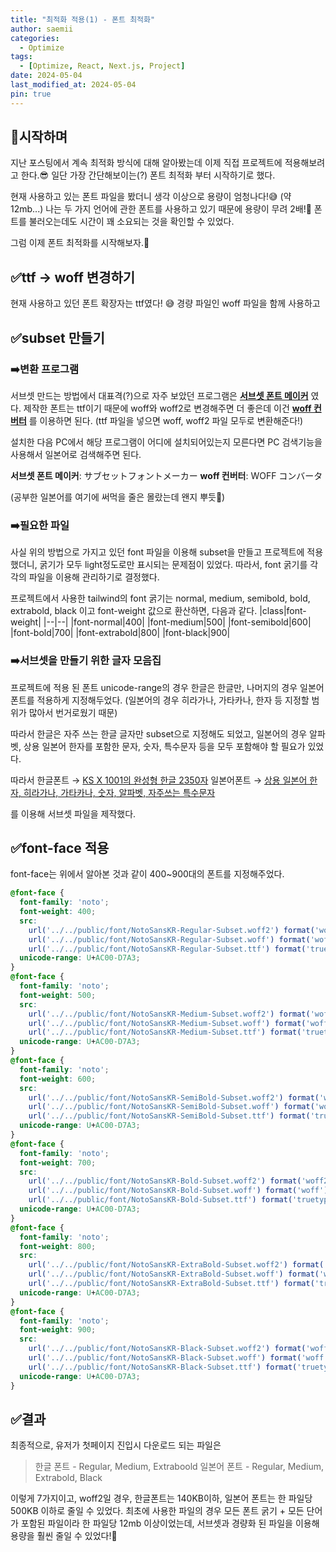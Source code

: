 ```yaml
---
title: "최적화 적용(1) - 폰트 최적화"
author: saemii
categories:
  - Optimize
tags:
  - [Optimize, React, Next.js, Project]
date: 2024-05-04
last_modified_at: 2024-05-04
pin: true
---
```


## 📌시작하며

지난 포스팅에서 계속 최적화 방식에 대해 알아봤는데 이제 직접 프로젝트에 적용해보려고 한다.😎 일단 가장 간단해보이는(?) 폰트 최적화 부터 시작하기로 했다.

현재 사용하고 있는 폰트 파일을 봤더니 생각 이상으로 용량이 엄청나다!😅 (약 12mb...) 나는 두 가지 언어에 관한 폰트를 사용하고 있기 때문에 용량이 무려 2배!🥲 폰트를 불러오는데도 시간이 꽤 소요되는 것을 확인할 수 있었다.

그럼 이제 폰트 최적화를 시작해보자.🥳

## ✅ttf -> woff 변경하기

현재 사용하고 있던 폰트 확장자는 ttf였다! 😅 경량 파일인 woff 파일을 함께 사용하고

## ✅subset 만들기

### ➡️변환 프로그램

서브셋 만드는 방법에서 대표격(?)으로 자주 보았던 프로그램은
**[서브셋 폰트 메이커](https://opentype.jp/subsetfontmk.htm)** 였다.
제작한 폰트는 ttf이기 때문에 woff와 woff2로 변경해주면 더 좋은데 이건
**[woff 컨버터](https://opentype.jp/woffconv.htm)** 를 이용하면 된다. (ttf 파일을 넣으면 woff, woff2 파일 모두로 변환해준다!)

설치한 다음 PC에서 해당 프로그램이 어디에 설치되어있는지 모른다면 PC 검색기능을 사용해서 일본어로 검색해주면 된다.

**서브셋 폰트 메이커**: サブセットフォントメーカー
**woff 컨버터**: WOFF コンバータ

(공부한 일본어를 여기에 써먹을 줄은 몰랐는데 왠지 뿌듯🥰)

### ➡️필요한 파일

사실 위의 방법으로 가지고 있던 font 파일을 이용해 subset을 만들고 프로젝트에 적용했더니, 굵기가 모두 light정도로만 표시되는 문제점이 있었다. 따라서, font 굵기를 각각의 파일을 이용해 관리하기로 결정했다.

프로젝트에서 사용한 tailwind의 font 굵기는 normal, medium, semibold, bold, extrabold, black 이고 font-weight 값으로 환산하면, 다음과 같다.
|class|font-weight|
|--|--|
|font-normal|400|
|font-medium|500|
|font-semibold|600|
|font-bold|700|
|font-extrabold|800|
|font-black|900|

### ➡️서브셋을 만들기 위한 글자 모음집

프로젝트에 적용 된 폰트 unicode-range의 경우 한글은 한글만, 나머지의 경우 일본어 폰트를 적용하게 지정해두었다. (일본어의 경우 히라가나, 가타카나, 한자 등 지정할 범위가 많아서 번거로웠기 때문)

따라서 한글은 자주 쓰는 한글 글자만 subset으로 지정해도 되었고, 일본어의 경우 알파벳, 상용 일본어 한자를 포함한 문자, 숫자, 특수문자 등을 모두 포함해야 할 필요가 있었다.

따라서 한글폰트 → [KS X 1001의 완성형 한글 2350자](https://ko.wikipedia.org/wiki/KS_X_1001)
일본어폰트 → [상용 일본어 한자, 히라가나, 가타카나, 숫자, 알파벳, 자주쓰는 특수문자](https://qiita.com/flatsato/items/2872aa863c20818982c8)

를 이용해 서브셋 파일을 제작했다.

## ✅font-face 적용

font-face는 위에서 알아본 것과 같이 400~900대의 폰트를 지정해주었다.

```CSS
@font-face {
  font-family: 'noto';
  font-weight: 400;
  src:
    url('../../public/font/NotoSansKR-Regular-Subset.woff2') format('woff2'),
    url('../../public/font/NotoSansKR-Regular-Subset.woff') format('woff'),
    url('../../public/font/NotoSansKR-Regular-Subset.ttf') format('truetype');
  unicode-range: U+AC00-D7A3;
}
@font-face {
  font-family: 'noto';
  font-weight: 500;
  src:
    url('../../public/font/NotoSansKR-Medium-Subset.woff2') format('woff2'),
    url('../../public/font/NotoSansKR-Medium-Subset.woff') format('woff'),
    url('../../public/font/NotoSansKR-Medium-Subset.ttf') format('truetype');
  unicode-range: U+AC00-D7A3;
}
@font-face {
  font-family: 'noto';
  font-weight: 600;
  src:
    url('../../public/font/NotoSansKR-SemiBold-Subset.woff2') format('woff2'),
    url('../../public/font/NotoSansKR-SemiBold-Subset.woff') format('woff'),
    url('../../public/font/NotoSansKR-SemiBold-Subset.ttf') format('truetype');
  unicode-range: U+AC00-D7A3;
}
@font-face {
  font-family: 'noto';
  font-weight: 700;
  src:
    url('../../public/font/NotoSansKR-Bold-Subset.woff2') format('woff2'),
    url('../../public/font/NotoSansKR-Bold-Subset.woff') format('woff'),
    url('../../public/font/NotoSansKR-Bold-Subset.ttf') format('truetype');
  unicode-range: U+AC00-D7A3;
}
@font-face {
  font-family: 'noto';
  font-weight: 800;
  src:
    url('../../public/font/NotoSansKR-ExtraBold-Subset.woff2') format('woff2'),
    url('../../public/font/NotoSansKR-ExtraBold-Subset.woff') format('woff'),
    url('../../public/font/NotoSansKR-ExtraBold-Subset.ttf') format('truetype');
  unicode-range: U+AC00-D7A3;
}
@font-face {
  font-family: 'noto';
  font-weight: 900;
  src:
    url('../../public/font/NotoSansKR-Black-Subset.woff2') format('woff2'),
    url('../../public/font/NotoSansKR-Black-Subset.woff') format('woff'),
    url('../../public/font/NotoSansKR-Black-Subset.ttf') format('truetype');
  unicode-range: U+AC00-D7A3;
}
```

## ✅결과

최종적으로, 유저가 첫페이지 진입시 다운로드 되는 파일은

> 한글 폰트 - Regular, Medium, Extraboold
> 일본어 폰트 - Regular, Medium, Extrabold, Black

이렇게 7가지이고, woff2일 경우, 한글폰트는 140KB이하, 일본어 폰트는 한 파일당 500KB 이하로 줄일 수 있었다. 최초에 사용한 파일의 경우 모든 폰트 굵기 + 모든 단어가 포함된 파일이라 한 파일당 12mb 이상이었는데, 서브셋과 경량화 된 파일을 이용해 용량을 훨씬 줄일 수 있었다!🥹
